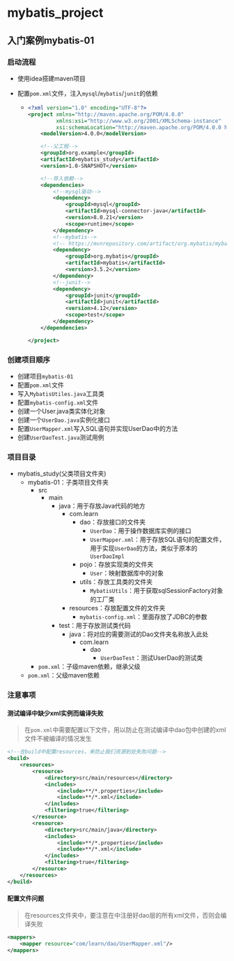 # mybatis_project



## 入门案例mybatis-01

### 启动流程

- 使用idea搭建maven项目

- 配置`pom.xml`文件，注入`mysql`/`mybatis`/`junit`的依赖

  - ```xml
    <?xml version="1.0" encoding="UTF-8"?>
    <project xmlns="http://maven.apache.org/POM/4.0.0"
             xmlns:xsi="http://www.w3.org/2001/XMLSchema-instance"
             xsi:schemaLocation="http://maven.apache.org/POM/4.0.0 http://maven.apache.org/xsd/maven-4.0.0.xsd">
        <modelVersion>4.0.0</modelVersion>
    
        <!--父工程-->
        <groupId>org.example</groupId>
        <artifactId>mybatis_study</artifactId>
        <version>1.0-SNAPSHOT</version>
    
        <!--导入依赖-->
        <dependencies>
            <!--mysql驱动-->
            <dependency>
                <groupId>mysql</groupId>
                <artifactId>mysql-connector-java</artifactId>
                <version>8.0.21</version>
                <scope>runtime</scope>
            </dependency>
            <!--mybatis-->
            <!-- https://mvnrepository.com/artifact/org.mybatis/mybatis -->
            <dependency>
                <groupId>org.mybatis</groupId>
                <artifactId>mybatis</artifactId>
                <version>3.5.2</version>
            </dependency>
            <!--junit-->
            <dependency>
                <groupId>junit</groupId>
                <artifactId>junit</artifactId>
                <version>4.12</version>
                <scope>test</scope>
            </dependency>
        </dependencies>
    
    </project>
    ```



### 创建项目顺序

- 创建项目`mybatis-01`
- 配置`pom.xml`文件
- 写入`MybatisUtiles.java`工具类
- 配置`mybatis-config.xml`文件
- 创建一个User.java类实体化对象
- 创建一个`UserDao.java`实例化接口
- 配置`UserMapper.xml`写入SQL语句并实现UserDao中的方法
- 创建`UserDaoTest.java`测试用例



### 项目目录

- mybatis_study(父类项目文件夹)
  - mybatis-01：子类项目文件夹
    - src
      - main
        - java：用于存放Java代码的地方
          - com.learn
            - dao：存放接口的文件夹
              - `UserDao`：用于操作数据库实例的接口
              - `UserMapper.xml`：用于存放SQL语句的配置文件，用于实现`UserDao`的方法，类似于原本的`UserDaoImpl`
            - pojo：存放实现类的文件夹
              - `User`：映射数据库中的对象
            - utils：存放工具类的文件夹
              - `MybatisUtils`：用于获取sqlSessionFactory对象的工厂类
          - resources：存放配置文件的文件夹
            - `mybatis-config.xml`：里面存放了JDBC的参数
        - test：用于存放测试类代码
          - java：将对应的需要测试的Dao文件夹名称放入此处
            - com.learn
              - dao
                - `UserDaoTest`：测试UserDao的测试类
    - `pom.xml`：子级maven依赖，继承父级
  - `pom.xml`：父级maven依赖



### 注意事项

#### 测试编译中缺少xml实例而编译失败

> 在`pom.xml`中需要配置以下文件，用以防止在测试编译中dao包中创建的xml文件不被编译的情况发生

```xml
<!--在build中配置resources，来防止我们资源到处失败问题-->
<build>
    <resources>
        <resource>
            <directory>src/main/resources</directory>
            <includes>
                <include>**/*.properties</include>
                <include>**/*.xml</include>
            </includes>
            <filtering>true</filtering>
        </resource>
        <resource>
            <directory>src/main/java</directory>
            <includes>
                <include>**/*.properties</include>
                <include>**/*.xml</include>
            </includes>
            <filtering>true</filtering>
        </resource>
    </resources>
</build>
```



#### 配置文件问题

> 在resources文件夹中，要注意在<mappers></mappers>中注册好dao层的所有xml文件，否则会编译失败

```xml
<mappers>
    <mapper resource="com/learn/dao/UserMapper.xml"/>
</mappers>
```

